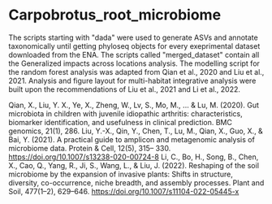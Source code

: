 # Carpobrotus_root_microbiome

The scripts starting with "dada" were used to generate ASVs and annotate taxonomically until getting phyloseq objects for every exeprimental dataset downloaded from the ENA. The scripts called "merged_dataset" contain all the Generalized impacts across locations analysis. 
The modelling script for the random forest analysis was adapted from Qian et al., 2020 and Liu et al., 2021. Analysis and figure layout for multi-habitat integrative analysis were built upon the recommendations of Liu et al., 2021 and Li et al., 2022.  

Qian, X., Liu, Y. X., Ye, X., Zheng, W., Lv, S., Mo, M., ... & Lu, M. (2020). Gut microbiota in children with juvenile idiopathic arthritis: characteristics, biomarker identification, and usefulness in clinical prediction. BMC genomics, 21(1), 286.
Liu, Y.-X., Qin, Y., Chen, T., Lu, M., Qian, X., Guo, X., & Bai, Y. (2021). A practical guide to
amplicon and metagenomic analysis of microbiome data. Protein & Cell, 12(5), 315–
330. https://doi.org/10.1007/s13238-020-00724-8
Li, C., Bo, H., Song, B., Chen, X., Cao, Q., Yang, R., Ji, S., Wang, L., & Liu, J. (2022). Reshaping
of the soil microbiome by the expansion of invasive plants: Shifts in structure,
diversity, co-occurrence, niche breadth, and assembly processes. Plant and Soil,
477(1–2), 629–646. https://doi.org/10.1007/s11104-022-05445-x

